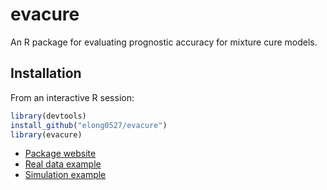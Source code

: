 evacure
=========

An R package for evaluating prognostic accuracy for mixture cure models.

## Installation

From an interactive R session:

```r
library(devtools)
install_github("elong0527/evacure")
library(evacure)
```

* [Package website](https://elong0527.github.io/evacure/)
* [Real data example](https://github.com/elong0527/evacure)
* [Simulation example](https://github.com/elong0527/evacure/tree/master/simulation)
